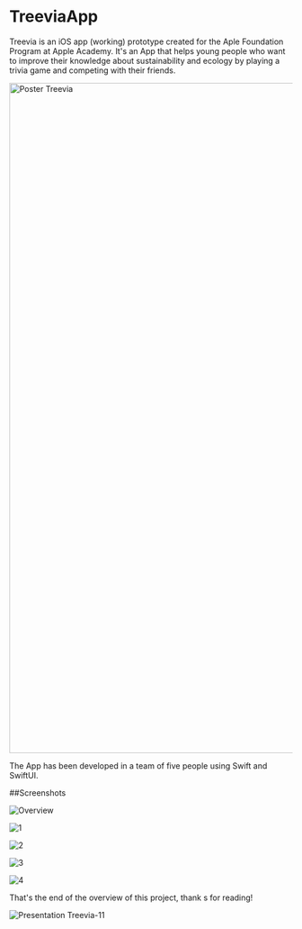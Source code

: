 # TreeviaApp
Treevia is an iOS app (working) prototype created for the Aple Foundation Program at Apple Academy.
It's an App that helps young people who want to
improve their knowledge about sustainability
and ecology by playing a trivia game
and competing with their friends.

<img width="1190" alt="Poster Treevia" src="https://github.com/J0hnnyGee/TreeviaApp/assets/61202910/693de433-1d77-4b1f-b20a-a574a02d584c">


The App has been developed in a team of five people using Swift and SwiftUI.

##Screenshots

![Overview](https://github.com/J0hnnyGee/TreeviaApp/assets/61202910/db787a5e-8ea4-442a-bda1-f1bc68cfd7c8)

![1](https://github.com/J0hnnyGee/TreeviaApp/assets/61202910/39dc426a-e7aa-4303-b72b-3cb864bda15a)

![2](https://github.com/J0hnnyGee/TreeviaApp/assets/61202910/c26bb2a1-ca50-47b6-8914-d21f73700402)

![3](https://github.com/J0hnnyGee/TreeviaApp/assets/61202910/484fc577-e19f-4081-bdf4-8de8a55a8a98)

![4](https://github.com/J0hnnyGee/TreeviaApp/assets/61202910/3bc82984-9768-4c93-864d-b9389632ab98)


That's the end of the overview of this project, thank s for reading!

![Presentation Treevia-11](https://github.com/J0hnnyGee/TreeviaApp/assets/61202910/b7040e6f-c0a4-44d4-98cc-20ccb3e85578)
